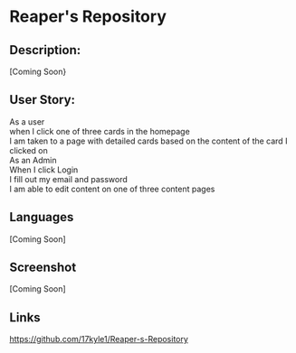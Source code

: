 # Reaper's Repository

## Description:
[Coming Soon}

## User Story: 
As a user  
when I click one of three cards in the homepage  
I am taken to a page with detailed cards based on the content of the card I clicked on  
As an Admin  
When I click Login  
I fill out my email and password  
I am able to edit content on one of three content pages  

## Languages
[Coming Soon]  

## Screenshot
[Coming Soon]  

## Links
https://github.com/17kyle1/Reaper-s-Repository
